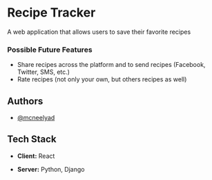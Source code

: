 
# Recipe Tracker

A web application that allows users to save their favorite recipes

### Possible Future Features
- Share recipes across the platform and to send recipes (Facebook, Twitter, SMS, etc.)
- Rate recipes (not only your own, but others recipes as well)

## Authors

- [@mcneelyad](https://www.github.com/mcneelyad)

  
## Tech Stack

- **Client:** React

- **Server:** Python, Django